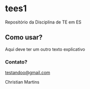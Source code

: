 # tees1
Repositório da Disciplina de TE em ES

## Como usar?
Aqui deve ter um outro texto explicativo

### Contato?
testandoo@gmail.com

Christian Martins
